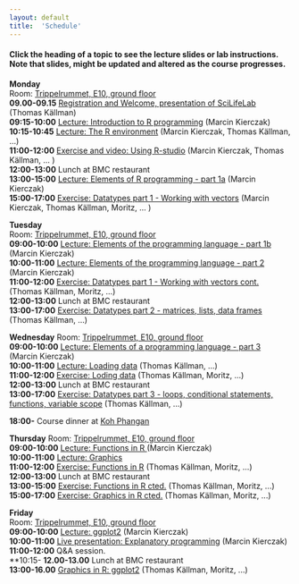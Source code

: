 ```yaml
---
layout: default
title:  'Schedule'
---
```


#### Click the heading of a topic to see the lecture slides or lab instructions. Note that slides, might be updated and altered as the course progresses.

**Monday**  
Room: [Trippelrummet, E10, ground floor](files/bmc_map.jpg)   
**09.00-09.15** [Registration and Welcome, presentation of SciLifeLab ]() (Thomas Källman)  
**09:15-10:00** [Lecture: Introduction to R programming]() (Marcin Kierczak)  
**10:15-10:45** [Lecture: The R environment]() (Marcin Kierczak, Thomas Källman, ...)  
**11:00-12:00** [Exercise and video: Using R-studio]() (Marcin Kierczak, Thomas Källman, ... )  
**12:00-13:00** Lunch at BMC restaurant  
**13:00-15:00** [Lecture: Elements of R programming - part 1a]() (Marcin Kierczak)  
**15:00-17:00** [Exercise: Datatypes part 1 - Working with vectors]() (Marcin Kierczak, Thomas Källman, Moritz, ... )  

**Tuesday**  
Room: [Trippelrummet, E10, ground floor](files/bmc_map.jpg)  
**09:00-10:00** [Lecture: Elements of the programming language - part 1b]() (Marcin Kierczak)  
**10:00-11:00** [Lecture: Elements of the programming language - part 2]() (Marcin Kierczak)  
**11:00-12:00** [Exercise: Datatypes part 1 - Working with vectors cont.]() (Thomas Källman, Moritz, ...)  
**12:00-13:00** Lunch at BMC restaurant  
**13:00-17:00** [Exercise: Datatypes part 2 - matrices, lists, data frames]() (Thomas Källman, ...)  

**Wednesday** 
Room: [Trippelrummet, E10, ground floor](files/bmc_map.jpg)  
**09:00-10:00** [Lecture: Elements of a programming language - part 3 ]() (Marcin Kierczak)  
**10:00-11:00** [Lecture: Loading data]() (Thomas Källman, ...)  
**11:00-12:00** [Exercise: Loding data]() (Thomas Källman, Moritz, ...)  
**12:00-13:00** Lunch at BMC restaurant  
**13:00-17:00** [Exercise: Datatypes part 3 - loops, conditional statements, functions, variable scope]() (Thomas Källman, ...)  

**18:00-** Course dinner at [Koh Phangan](https://www.google.se/maps/place/Restaurang+Koh+Phangan/@59.856787,17.6272816,17z/data=!3m1!4b1!4m5!3m4!1s0x465fcbf3d83e6711:0x4b004e395b108348!8m2!3d59.856787!4d17.6294703?hl=en)  

**Thursday**
Room: [Trippelrummet, E10, ground floor](files/bmc_map.jpg)  
**09:00-10:00** [Lecture: Functions in R ]() (Marcin Kierczak)  
**10:00-11:00** [Lecture: Graphics]()  
**11:00-12:00** [Exercise: Functions in R]() (Thomas Källman, Moritz, ...)  
**12:00-13:00** Lunch at BMC restaurant  
**13:00-15:00** [Exercise: Functions in R cted.]() (Thomas Källman, Moritz, ...)  
**15:00-17:00** [Exercise: Graphics in R cted.]() (Thomas Källman, Moritz, ...)  

**Friday**  
Room: [Trippelrummet, E10, ground floor](files/bmc_map.jpg)  
**09:00-10:00** [Lecture: ggplot2]() (Marcin Kierczak)  
**10:00-11:00** [Live presentation: Explanatory programming]() (Marcin Kierczak)  
**11:00-12:00** Q&A session.  
**10:15-
**12.00-13.00** Lunch at BMC restaurant  
**13:00-16.00** [Graphics in R: ggplot2]() (Thomas Källman, Moritz, ...)  
